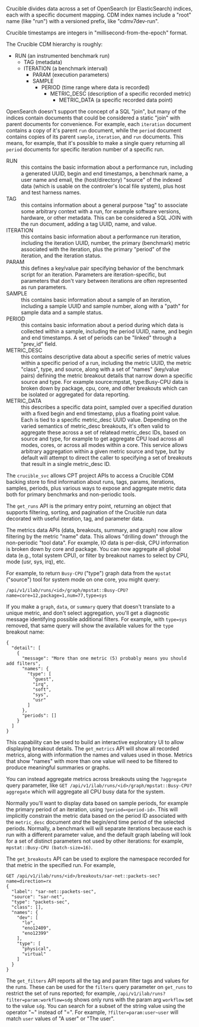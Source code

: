 Crucible divides data across a set of OpenSearch (or ElasticSearch) indices,
each with a specific document mapping. CDM index names include a "root" name
(like "run") with a versioned prefix, like "cdmv7dev-run".

Crucible timestamps are integers in "millisecond-from-the-epoch" format.

The Crucible CDM hierarchy is roughly:

- RUN (an instrumented benchmark run)
  - TAG (metadata)
  - ITERATION (a benchmark interval)
    - PARAM (execution parameters)
    - SAMPLE
      - PERIOD (time range where data is recorded)
        - METRIC_DESC (description of a specific recorded metric)
          - METRIC_DATA (a specific recorded data point)

OpenSearch doesn't support the concept of a SQL "join", but many of the indices
contain documents that could be considered a static "join" with parent documents
for convenience. For example, each `iteration` document contains a copy of it's
parent `run` document, while the `period` document contains copies of its parent
`sample`, `iteration`, and `run` documents. This means, for example, that it's
possible to make a single query returning all `period` documents for specific
iteration number of a specific run.

<dl>
<dt>RUN</dt><dd>this contains the basic information about a performance run, including a
    generated UUID, begin and end timestamps, a benchmark name, a user name and
    email, the (host/directory) "source" of the indexed data (which is usable on
    the controler's local file system), plus host and test harness names.</dd>
<dt>TAG</dt><dd>this contains information about a general purpose "tag" to associate some
    arbitrary context with a run, for example software versions, hardware, or
    other metadata. This can be considered a SQL JOIN with the run document,
    adding a tag UUID, name, and value.</dd>
<dt>ITERATION</dt><dd>this contains basic information about a performance run iteration,
    including the iteration UUID, number, the primary (benchmark) metric associated
    with the iteration, plus the primary "period" of the iteration, and the
    iteration status.</dd>
<dt>PARAM</dt><dd>this defines a key/value pair specifying behavior of the benchmark
    script for an iteration. Parameters are iteration-specific, but parameters that
    don't vary between iterations are often represented as run parameters.</dd>
<dt>SAMPLE</dt><dd>this contains basic information about a sample of an iteration,
    including a sample UUID and sample number, along with a "path" for sample data
    and a sample status.</dd>
<dt>PERIOD</dt><dd>this contains basic information about a period during which data is
    collected within a sample, including the period UUID, name, and begin and end
    timestamps. A set of periods can be "linked" through a "prev_id" field.</dd>
<dt>METRIC_DESC</dt><dd>this contains descriptive data about a specific series
    of metric values within a specific period of a run, including the metric UUID,
    the metric "class", type, and source, along with a set of "names" (key/value
    pairs) defining the metric breakout details that narrow down a specific source and
    type. For example source:mpstat, type:Busy-CPU data is broken down by package, cpu,
    core, and other breakouts which can be isolated or aggregated for data reporting.</dd>
<dt>METRIC_DATA</dt><dd>this describes a specific data point, sampled over a specified
    duration with a fixed begin and end timestamp, plus a floating point value.
    Each is tied to a specific metric_desc UUID value. Depending on the varied
    semantics of metric_desc breakouts, it's often valid to aggregate these
    across a set of relatead metric_desc IDs, based on source and type, for
    example to get aggregate CPU load across all modes, cores, or across all
    modes within a core. This service allows arbitrary aggregation within a
    given metric source and type, but by default will attempt to direct the
    caller to specifying a set of breakouts that result in a single metric_desc
    ID.</dd>
</dl>

The `crucible_svc` allows CPT project APIs to access a Crucible CDM backing
store to find information about runs, tags, params, iterations, samples,
periods, plus various ways to expose and aggregate metric data both for
primary benchmarks and non-periodic tools.

The `get_runs` API is the primary entry point, returning an object that
supports filtering, sorting, and pagination of the Crucible run data decorated
with useful iteration, tag, and parameter data.

The metrics data APIs (data, breakouts, summary, and graph) now allow
filtering by the metric "name" data. This allows "drilling down" through
the non-periodic "tool data". For example, IO data is per-disk, CPU
information is broken down by core and package. You can now aggregate
all global data (e.g., total system CPU), or filter by breakout names to
select by CPU, mode (usr, sys, irq), etc.

For example, to return `Busy-CPU` ("type") graph data from the `mpstat`
("source") tool for system mode on one core, you might query:

```
/api/v1/ilab/runs/<id>/graph/mpstat::Busy-CPU?name=core=12,package=1,num=77,type=sys
```

If you make a `graph`, `data`, or `summary` query that doesn't translate
to a unique metric, and don't select aggregation, you'll get a diagnostic
message identifying possible additional filters. For example, with
`type=sys` removed, that same query will show the available values for
the `type` breakout name:

```
{
  "detail": [
    {
      "message": "More than one metric (5) probably means you should add filters",
      "names": {
        "type": [
          "guest",
          "irq",
          "soft",
          "sys",
          "usr"
        ]
      },
      "periods": []
    }
  ]
}
```

This capability can be used to build an interactive exploratory UI to
allow displaying breakout details. The `get_metrics` API will show all
recorded metrics, along with information the names and values used in
those. Metrics that show "names" with more than one value will need to be
filtered to produce meaningful summaries or graphs.

You can instead aggregate metrics across breakouts using the `?aggregate`
query parameter, like `GET /api/v1/ilab/runs/<id>/graph/mpstat::Busy-CPU?aggregate`
which will aggregate all CPU busy data for the system.

Normally you'll want to display data based on sample periods, for example the
primary period of an iteration, using `?period=<period-id>`. This will
implicitly constrain the metric data based on the period ID associated with
the `metric_desc` document *and* the begin/end time period of the selected
periods. Normally, a benchmark will will separate iterations because each is
run with a different parameter value, and the default graph labeling will
look for a set of distinct parameters not used by other iterations: for
example, `mpstat::Busy-CPU (batch-size=16)`.

The `get_breakouts` API can be used to explore the namespace recorded for that
metric in the specified run. For example,

```
GET /api/v1/ilab/runs/<id>/breakouts/sar-net::packets-sec?name=direction=rx
{
  "label": "sar-net::packets-sec",
  "source": "sar-net",
  "type": "packets-sec",
  "class": [],
  "names": {
    "dev": [
      "lo",
      "eno12409",
      "eno12399"
    ],
    "type": [
      "physical",
      "virtual"
    ]
  }
}
```

The `get_filters` API reports all the tag and param filter tags and
values for the runs. These can be used for the `filters` query parameter
on `get_runs` to restrict the set of runs reported; for example,
`/api/v1/ilab/runs?filter=param:workflow=sdg` shows only runs with the param
arg `workflow` set to the value `sdg`. You can search for a subset of the
string value using the operator "~" instead of "=". For example,
`?filter=param:user~user` will match `user` values of "A user" or "The user".
